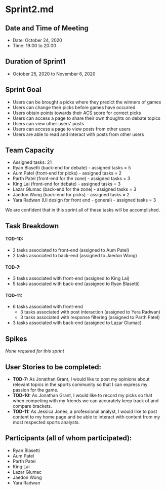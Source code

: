# Sprint2.md

## Date and Time of Meeting
- Date: October 24, 2020
- Time: 19:00 to 20:00

## Duration of Sprint1
- October 25, 2020 to November 6, 2020

## Sprint Goal
- Users can be brought a picks where they predict the winners of games
- Users can change their picks before games have occurred
- Users obtain points towards their ACS score for correct picks
- Users can access a page to share their own thoughts on debate topics
- Users can view other users' posts
- Users can access a page to view posts from other users
- Users are able to read and interact with posts from other users

## Team Capacity
- Assigned tasks: 21
- Ryan Blasetti (back-end for debate) - assigned tasks = 5
- Aum Patel (front-end for picks) - assigned tasks = 2
- Parth Patel (front-end for the zone) - assigned tasks = 3
- King Lai (front-end for debate) - assigned tasks = 3
- Lazar Glumac (back-end for the zone) - assigned tasks = 3
- Jaedon Wong (back-end for picks) - assigned tasks = 2
- Yara Radwan (UI design for front end - general) - assigned tasks = 3

We are confident that in this sprint all of these tasks will be accomplished.

## Task Breakdown
#### TOD-10:
- 2 tasks associated to front-end (assigned to Aum Patel)
- 2 tasks associated to back-end (assigned to Jaedon Wong)

#### TOD-7: 
- 3 tasks associated with front-end (assigned to King Lai)
- 5 tasks associated with back-end (assigned to Ryan Blasetti)

#### TOD-11: 
- 6 tasks associated with front-end 
	- 3 tasks associated with post interaction (assigned to Yara Radwan)
	- 3 tasks associated with response filtering (assigned to Parth Patel)
- 3 tasks associated with back-end (assigned to Lazar Glumac)

## Spikes
*None required for this sprint*

## User Stories to be completed:
- **TOD-7:**  As Jonathan Grant, I would like to post my opinions about relevant topics in the sports community so that I can express my passion for the game.
- **TOD-10:** As Jonathan Grant, I would like to record my picks so that when competing with my friends we can accurately keep track of and compare brackets.
- **TOD-11:** As Jessica Jones, a professional analyst, I would like to post content to my home page and be able to interact with content from my most respected sports analysts.

## Participants (all of whom participated):
- Ryan Blasetti
- Aum Patel
- Parth Patel
- King Lai
- Lazar Glumac
- Jaedon Wong
- Yara Radwan
